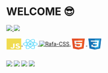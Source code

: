 # WELCOME 😎

<div>
  
  <a href="https://github.com/danieldificil">
  <img height="160em" src="https://github-readme-stats.vercel.app/api?username=danieldificil&show_icons=true&theme=midnight-purple&include_all_commits=true&count_private=true"/>
  <img height="160em"src="https://github-readme-stats.vercel.app/api/top-langs/?username=danieldificil&layout=compact&langs_count=7&theme=midnight-purple"/>
</div>
<div style="display: inline_block"><br>
  <img align="center" alt="Daniel-Js" height="30" width="40" src="https://raw.githubusercontent.com/devicons/devicon/master/icons/javascript/javascript-plain.svg">
  <img align="center" alt="Daniel-React" height="30" width="40" src="https://raw.githubusercontent.com/devicons/devicon/master/icons/react/react-original.svg">
  <img align="center" alt="Rafa-CSS" height="30" width="40"src="https://cdn.jsdelivr.net/gh/devicons/devicon/icons/nodejs/nodejs-plain.svg" />
  <img align="center" alt="Daniel-HTML" height="30" width="40" src="https://raw.githubusercontent.com/devicons/devicon/master/icons/html5/html5-original.svg">
  <img align="center" alt="Daniel-CSS" height="30" width="40" src="https://raw.githubusercontent.com/devicons/devicon/master/icons/css3/css3-original.svg">
</div>
  
  ##
 
<div> 
  <a href="https://www.linkedin.com/in/danieldificil/" target="_blank"><img src="https://img.shields.io/badge/-LinkedIn-%230077B5?style=for-the-badge&logo=linkedin&logoColor=white" target="_blank"></a>
  <a href="https://twitter.com/DanielDificil" target="_blank"><img src="https://img.shields.io/badge/Twitter-1DA1F2?style=for-the-badge&logo=twitter&logoColor=white" target="_blank"></a>
  <a href="https://www.youtube.com/channel/UCRCYhAd7QhV_OAJOqPQeJ9w" target="_blank"><img src="https://img.shields.io/badge/YouTube-FF0000?style=for-the-badge&logo=youtube&logoColor=white" target="_blank"></a>
  <a href="https://www.instagram.com/yes_d.a/" target="_blank"><img src="https://img.shields.io/badge/-Instagram-%23E4405F?style=for-the-badge&logo=instagram&logoColor=white" target="_blank"></a>
 
</div>
